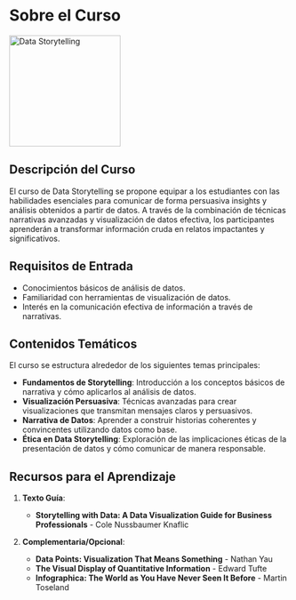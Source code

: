 # Sobre el Curso

<img src="../images/book.png" alt="Data Storytelling" width="200">

## Descripción del Curso

El curso de Data Storytelling se propone equipar a los estudiantes con las habilidades esenciales para comunicar de forma persuasiva insights y análisis obtenidos a partir de datos. A través de la combinación de técnicas narrativas avanzadas y visualización de datos efectiva, los participantes aprenderán a transformar información cruda en relatos impactantes y significativos.

## Requisitos de Entrada

* Conocimientos básicos de análisis de datos.
* Familiaridad con herramientas de visualización de datos.
* Interés en la comunicación efectiva de información a través de narrativas.

## Contenidos Temáticos

El curso se estructura alrededor de los siguientes temas principales:

* **Fundamentos de Storytelling**: Introducción a los conceptos básicos de narrativa y cómo aplicarlos al análisis de datos.
* **Visualización Persuasiva**: Técnicas avanzadas para crear visualizaciones que transmitan mensajes claros y persuasivos.
* **Narrativa de Datos**: Aprender a construir historias coherentes y convincentes utilizando datos como base.
* **Ética en Data Storytelling**: Exploración de las implicaciones éticas de la presentación de datos y cómo comunicar de manera responsable.

## Recursos para el Aprendizaje

1. **Texto Guía**:  
     * **Storytelling with Data: A Data Visualization Guide for Business Professionals** - Cole Nussbaumer Knaflic

2. **Complementaria/Opcional**:  
     * **Data Points: Visualization That Means Something** - Nathan Yau
     * **The Visual Display of Quantitative Information** - Edward Tufte
     * **Infographica: The World as You Have Never Seen It Before** - Martin Toseland
